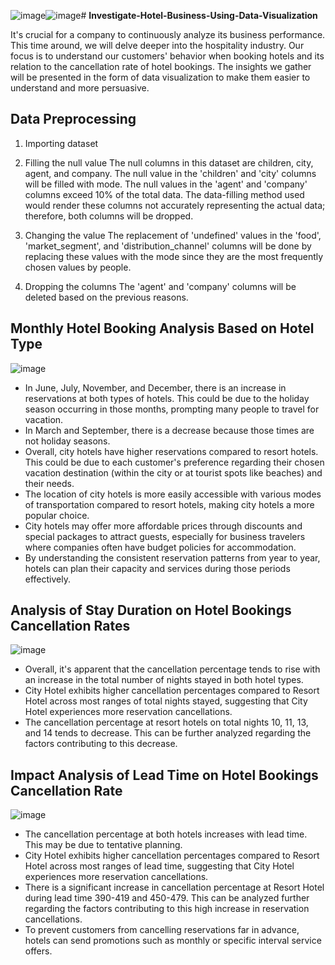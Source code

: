 ![image](https://github.com/kevinhaposan/Investigate-Hotel-Business-Using-Data-Visualization/assets/156397084/fc299c15-817e-4351-aa12-38f9e06b99a0)![image](https://github.com/kevinhaposan/Investigate-Hotel-Business-Using-Data-Visualization/assets/156397084/c93e6d96-959d-4cde-8a91-ba4e150f3a91)# **Investigate-Hotel-Business-Using-Data-Visualization**

It's crucial for a company to continuously analyze its business performance. This time around, we will delve deeper into the hospitality industry. Our focus is to understand our customers' behavior when booking hotels and its relation to the cancellation rate of hotel bookings. The insights we gather will be presented in the form of data visualization to make them easier to understand and more persuasive.

## **Data Preprocessing**
1. Importing dataset

2. Filling the null value
The null columns in this dataset are children, city, agent, and company. The null value in the 'children' and 'city' columns will be filled with mode. The null values in the 'agent' and 'company' columns exceed 10% of the total data. The data-filling method used would render these columns not accurately representing the actual data; therefore, both columns will be dropped.

3. Changing the value
The replacement of 'undefined' values in the 'food', 'market_segment', and 'distribution_channel' columns will be done by replacing these values with the mode since they are the most frequently chosen values by people.

4. Dropping the columns
The 'agent' and 'company' columns will be deleted based on the previous reasons.

## **Monthly Hotel Booking Analysis Based on Hotel Type**
![image](https://github.com/kevinhaposan/Investigate-Hotel-Business-Using-Data-Visualization/assets/156397084/1236533f-e517-4808-b9bd-e25e159325c8)<br>
- In June, July, November, and December, there is an increase in reservations at both types of hotels. This could be due to the holiday season occurring in those months, prompting many people to travel for vacation.
- In March and September, there is a decrease because those times are not holiday seasons.
- Overall, city hotels have higher reservations compared to resort hotels. This could be due to each customer's preference regarding their chosen vacation destination (within the city or at tourist spots like beaches) and their needs.
- The location of city hotels is more easily accessible with various modes of transportation compared to resort hotels, making city hotels a more popular choice.
- City hotels may offer more affordable prices through discounts and special packages to attract guests, especially for business travelers where companies often have budget policies for accommodation.
- By understanding the consistent reservation patterns from year to year, hotels can plan their capacity and services during those periods effectively.


## **Analysis of Stay Duration on Hotel Bookings Cancellation Rates**
![image](https://github.com/kevinhaposan/Investigate-Hotel-Business-Using-Data-Visualization/assets/156397084/27e34ad1-dc08-4532-9170-bd4cc2ca4dae) <br>
- Overall, it's apparent that the cancellation percentage tends to rise with an increase in the total number of nights stayed in both hotel types.
- City Hotel exhibits higher cancellation percentages compared to Resort Hotel across most ranges of total nights stayed, suggesting that City Hotel experiences more reservation cancellations.
- The cancellation percentage at resort hotels on total nights 10, 11, 13, and 14 tends to decrease. This can be further analyzed regarding the factors contributing to this decrease.

## **Impact Analysis of Lead Time on Hotel Bookings Cancellation Rate**
![image](https://github.com/kevinhaposan/Investigate-Hotel-Business-Using-Data-Visualization/assets/156397084/329de374-c743-4649-b42c-1bb83a10bec8) <br>
- The cancellation percentage at both hotels increases with lead time. This may be due to tentative planning.
- City Hotel exhibits higher cancellation percentages compared to Resort Hotel across most ranges of lead time, suggesting that City Hotel experiences more reservation cancellations.
- There is a significant increase in cancellation percentage at Resort Hotel during lead time 390-419 and 450-479. This can be analyzed further regarding the factors contributing to this high increase in reservation cancellations.
- To prevent customers from cancelling reservations far in advance, hotels can send promotions such as monthly or specific interval service offers.
